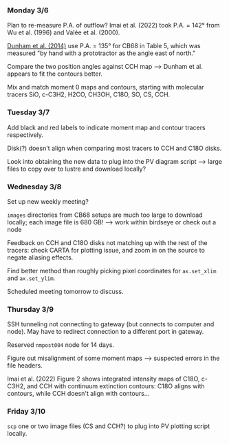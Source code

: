 ### Monday 3/6

Plan to re-measure P.A. of outflow? Imai et al. (2022) took P.A. = 142° from Wu et al. (1996) and Valée et al. (2000). 

[Dunham et al. (2014)](https://ui.adsabs.harvard.edu/abs/2014ApJ...783...29D/abstract) use P.A. = 135° for CB68 in Table 5, which was measured "by hand with a prototractor as the angle east of north." 

Compare the two position angles against CCH map --> Dunham et al. appears to fit the contours better.

Mix and match moment 0 maps and contours, starting with molecular tracers SiO, c-C3H2, H2CO, CH3OH, C18O, SO, CS, CCH. 

### Tuesday 3/7

Add black and red labels to indicate moment map and contour tracers respectively.

Disk(?) doesn't align when comparing most tracers to CCH and C18O disks. 

Look into obtaining the new data to plug into the PV diagram script --> large files to copy over to lustre and download locally? 

### Wednesday 3/8

Set up new weekly meeting? 

`images` directories from CB68 setups are much too large to download locally; each image file is 680 GB! --> work within birdseye or check out a node

Feedback on CCH and C18O disks not matching up with the rest of the tracers: check CARTA for plotting issue, and zoom in on the source to negate aliasing effects. 

Find better method than roughly picking pixel coordinates for `ax.set_xlim` and `ax.set_ylim`.

Scheduled meeting tomorrow to discuss. 

### Thursday 3/9

SSH tunneling not connecting to gateway (but connects to computer and node). May have to redirect connection to a different port in gateway.

Reserved `nmpost004` node for 14 days.

Figure out misalignment of some moment maps --> suspected errors in the file headers. 

Imai et al. (2022) Figure 2 shows integrated intensity maps of C18O, c-C3H2, and CCH with continuum extinction contours: C18O aligns with contours, while CCH doesn't align with contours... 

### Friday 3/10

`scp` one or two image files (CS and CCH?) to plug into PV plotting script locally.
